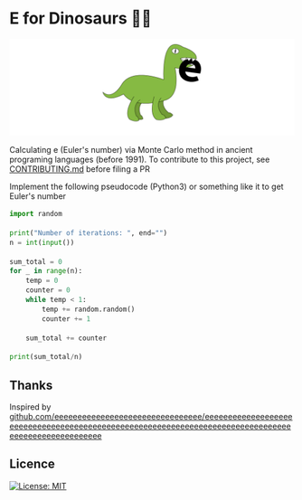 # E for Dinosaurs 🐱‍🐉

![png](png.png)

Calculating e (Euler's number) via Monte Carlo method in ancient programing languages (before 1991). To contribute to this project, see [CONTRIBUTING.md](https://github.com/eeeeeeeeeeekk/e-for-dinosaurs/blob/main/CONTRIBUTING.md) before filing a PR



Implement the following pseudocode (Python3) or something like it to get Euler's number

```python
import random

print("Number of iterations: ", end="")
n = int(input())

sum_total = 0
for _ in range(n):
    temp = 0
    counter = 0
    while temp < 1:
        temp += random.random()
        counter += 1

	sum_total += counter

print(sum_total/n)
```

## Thanks

Inspired by [github.com/eeeeeeeeeeeeeeeeeeeeeeeeeeeeeeee/eeeeeeeeeeeeeeeeeeeeeeeeeeeeeeeeeeeeeeeeeeeeeeeeeeeeeeeeeeeeeeeeeeeeeeeeeeeeeeeeeeeeeeeeeeeeeeeeeeee](https://github.com/eeeeeeeeeeeeeeeeeeeeeeeeeeeeeeee/eeeeeeeeeeeeeeeeeeeeeeeeeeeeeeeeeeeeeeeeeeeeeeeeeeeeeeeeeeeeeeeeeeeeeeeeeeeeeeeeeeeeeeeeeeeeeeeeeeee)

## Licence

[![License: MIT](https://img.shields.io/badge/License-MIT-blue.svg)](https://opensource.org/licenses/MIT) 

